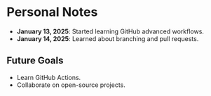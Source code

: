 # Personal Notes
- **January 13, 2025**: Started learning GitHub advanced workflows.
- **January 14, 2025**: Learned about branching and pull requests.


## Future Goals
- Learn GitHub Actions.
- Collaborate on open-source projects.
